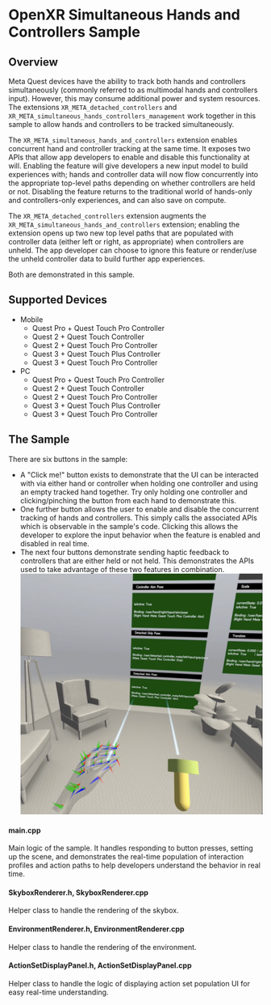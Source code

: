 # OpenXR Simultaneous Hands and Controllers Sample

## Overview
Meta Quest devices have the ability to track both hands and controllers simultaneously (commonly referred to as multimodal hands and controllers input). However, this may consume additional power and system resources. The extensions `XR_META_detached_controllers` and `XR_META_simultaneous_hands_controllers_management` work together in this sample to allow hands and controllers to be tracked simultaneously.

The `XR_META_simultaneous_hands_and_controllers` extension enables concurrent hand and controller tracking at the same time. It exposes two APIs that allow app developers to enable and disable this functionality at will. Enabling the feature will give developers a new input model to build experiences with; hands and controller data will now flow concurrently into the appropriate top-level paths depending on whether controllers are held or not. Disabling the feature returns to the traditional world of hands-only and controllers-only experiences, and can also save on compute.

The `XR_META_detached_controllers` extension augments the `XR_META_simultaneous_hands_and_controllers` extension; enabling the extension opens up two new top level paths that are populated with controller data (either left or right, as appropriate) when controllers are unheld. The app developer can choose to ignore this feature or render/use the unheld controller data to build further app experiences.

Both are demonstrated in this sample.

## Supported Devices
* Mobile
    * Quest Pro + Quest Touch Pro Controller
    * Quest 2 + Quest Touch Controller
    * Quest 2 + Quest Touch Pro Controller
    * Quest 3 + Quest Touch Plus Controller
    * Quest 3 + Quest Touch Pro Controller
* PC
    * Quest Pro + Quest Touch Pro Controller
    * Quest 2 + Quest Touch Controller
    * Quest 2 + Quest Touch Pro Controller
    * Quest 3 + Quest Touch Plus Controller
    * Quest 3 + Quest Touch Pro Controller

## The Sample
There are six buttons in the sample:
* A "Click me!" button exists to demonstrate that the UI can be interacted with via either hand or controller when holding one controller and using an empty tracked hand together. Try only holding one controller and clicking/pinching the button from each hand to demonstrate this.
* One further button allows the user to enable and disable the concurrent tracking of hands and controllers. This simply calls the associated APIs which is observable in the sample's code. Clicking this allows the developer to explore the input behavior when the feature is enabled and disabled in real time.
* The next four buttons demonstrate sending haptic feedback to controllers that are either held or not held. This demonstrates the APIs used to take advantage of these two features in combination.
![screen_shot](images/screen_shot.png)

#### main.cpp
Main logic of the sample. It handles responding to button presses, setting up the scene, and demonstrates the real-time population of interaction profiles and action paths to help developers understand the behavior in real time.

#### SkyboxRenderer.h, SkyboxRenderer.cpp
Helper class to handle the rendering of the skybox.

#### EnvironmentRenderer.h, EnvironmentRenderer.cpp
Helper class to handle the rendering of the environment.

#### ActionSetDisplayPanel.h, ActionSetDisplayPanel.cpp
Helper class to handle the logic of displaying action set population UI for easy real-time understanding.
